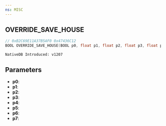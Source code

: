 ```yaml
---
ns: MISC
---
```

## OVERRIDE_SAVE_HOUSE

```c
// 0xB2C69E11A37B5AF0 0x47436C12
BOOL OVERRIDE_SAVE_HOUSE(BOOL p0, float p1, float p2, float p3, float p4, BOOL p5, float p6, float p7);
```

```
NativeDB Introduced: v1207
```

## Parameters
* **p0**:
* **p1**:
* **p2**:
* **p3**:
* **p4**:
* **p5**:
* **p6**:
* **p7**:
